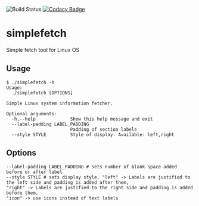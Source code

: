 ![Build Status](https://github.com/Kryszak/simplefetch/actions/workflows/test.yml/badge.svg)
[![Codacy Badge](https://app.codacy.com/project/badge/Grade/434b82531d904a0a8289edb0c5e3af46)](https://www.codacy.com/gh/Kryszak/simplefetch/dashboard?utm_source=github.com&amp;utm_medium=referral&amp;utm_content=Kryszak/simplefetch&amp;utm_campaign=Badge_Grade)

# simplefetch
Simple fetch tool for Linux OS

## Usage
```
$ ./simplefetch -h
Usage:
  ./simplefetch [OPTIONS]

Simple Linux system information fetcher.

Optional arguments:
  -h,--help             Show this help message and exit
  --label-padding LABEL_PADDING
                        Padding of section labels
  --style STYLE         Style of display. Available: left,right
```

## Options
```
--label-padding LABEL_PADDING # sets number of blank space added before or after label
--style STYLE # sets display style. "left" -> Labels are justified to the left side and padding is added after them,
"right" -> Labels are justified to the right side and padding is added before them,
"icon" -> use icons instead of text labels
```
